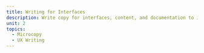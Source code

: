 ```yaml
---
title: Writing for Interfaces
description: Write copy for interfaces, content, and documentation to improve clarity, consistency, and voice.
unit: 2
topics:
  - Microcopy
  - UX Writing
---
```

